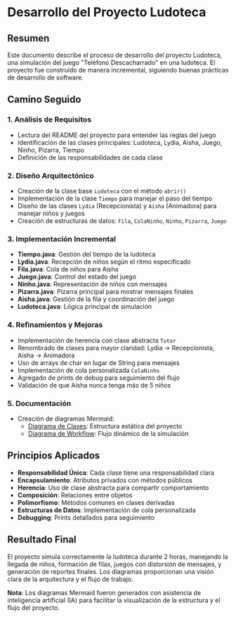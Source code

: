 # Desarrollo del Proyecto Ludoteca

## Resumen
Este documento describe el proceso de desarrollo del proyecto Ludoteca, una simulación del juego "Teléfono Descacharrado" en una ludoteca. El proyecto fue construido de manera incremental, siguiendo buenas prácticas de desarrollo de software.

## Camino Seguido

### 1. Análisis de Requisitos
- Lectura del README del proyecto para entender las reglas del juego
- Identificación de las clases principales: Ludoteca, Lydia, Aisha, Juego, Ninho, Pizarra, Tiempo
- Definición de las responsabilidades de cada clase

### 2. Diseño Arquitectónico
- Creación de la clase base `Ludoteca` con el método `abrir()`
- Implementación de la clase `Tiempo` para manejar el paso del tiempo
- Diseño de las clases `Lydia` (Recepcionista) y `Aisha` (Animadora) para manejar niños y juegos
- Creación de estructuras de datos: `Fila`, `ColaNinho`, `Ninho`, `Pizarra`, `Juego`

### 3. Implementación Incremental
- **Tiempo.java**: Gestión del tiempo de la ludoteca
- **Lydia.java**: Recepción de niños según el ritmo especificado
- **Fila.java**: Cola de niños para Aisha
- **Juego.java**: Control del estado del juego
- **Ninho.java**: Representación de niños con mensajes
- **Pizarra.java**: Pizarra principal para mostrar mensajes finales
- **Aisha.java**: Gestión de la fila y coordinación del juego
- **Ludoteca.java**: Lógica principal de simulación

### 4. Refinamientos y Mejoras
- Implementación de herencia con clase abstracta `Tutor`
- Renombrado de clases para mayor claridad: Lydia → Recepcionista, Aisha → Animadora
- Uso de arrays de char en lugar de String para mensajes
- Implementación de cola personalizada `ColaNinho`
- Agregado de prints de debug para seguimiento del flujo
- Validación de que Aisha nunca tenga más de 5 niños

### 5. Documentación
- Creación de diagramas Mermaid:
  - [Diagrama de Clases](../documentosUML/diagrama_clases.md): Estructura estática del proyecto
  - [Diagrama de Workflow](../documentosUML/diagrama_workflow.md): Flujo dinámico de la simulación

## Principios Aplicados
- **Responsabilidad Única**: Cada clase tiene una responsabilidad clara
- **Encapsulamiento**: Atributos privados con métodos públicos
- **Herencia**: Uso de clase abstracta para compartir comportamiento
- **Composición**: Relaciones entre objetos
- **Polimorfismo**: Métodos comunes en clases derivadas
- **Estructuras de Datos**: Implementación de cola personalizada
- **Debugging**: Prints detallados para seguimiento

## Resultado Final
El proyecto simula correctamente la ludoteca durante 2 horas, manejando la llegada de niños, formación de filas, juegos con distorsión de mensajes, y generación de reportes finales. Los diagramas proporcionan una visión clara de la arquitectura y el flujo de trabajo.

**Nota**: Los diagramas Mermaid fueron generados con asistencia de inteligencia artificial (IA) para facilitar la visualización de la estructura y el flujo del proyecto.